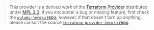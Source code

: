 > This provider is a derived work of the [Terraform Provider](https://github.com/terraform-providers/terraform-provider-heroku)
> distributed under [MPL 2.0](https://www.mozilla.org/en-US/MPL/2.0/). If you encounter a bug or missing feature,
> first check the [`pulumi-heroku` repo](https://github.com/pulumiverse/pulumi-heroku/issues); however, if that doesn't turn up anything,
> please consult the source [`terraform-provider-heroku` repo](https://github.com/terraform-providers/terraform-provider-heroku/issues).
